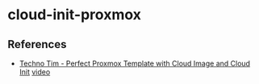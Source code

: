 # cloud-init-proxmox


## References

- [Techno Tim - Perfect Proxmox Template with Cloud Image and Cloud Init](https://docs.technotim.live/posts/cloud-init-cloud-image/) [video](https://www.youtube.com/watch?v=shiIi38cJe4)
